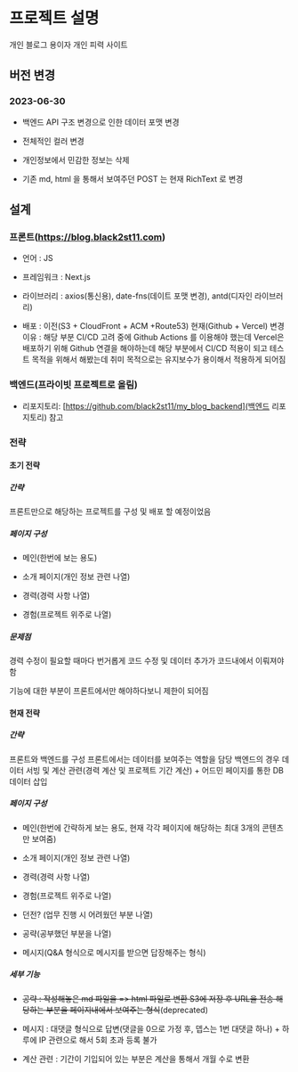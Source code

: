 # 프로젝트 설명

개인 블로그 용이자 개인 피력 사이트

## 버전 변경

### 2023-06-30

- 백엔드 API 구조 변경으로 인한 데이터 포맷 변경

- 전체적인 컬러 변경

- 개인정보에서 민감한 정보는 삭제

- 기존 md, html 을 통해서 보여주던 POST 는 현재 RichText 로 변경

## 설계

### 프론트(https://blog.black2st11.com)

- 언어 : JS

- 프레임워크 : Next.js

- 라이브러리 : axios(통신용), date-fns(데이트 포맷 변경), antd(디자인 라이브러리)

- 배포 :
  이전(S3 + CloudFront + ACM +Route53)
  현재(Github + Vercel)
  변경 이유 : 해당 부분 CI/CD 고려 중에 Github Actions 를 이용해야 했는데 Vercel은
  배포하기 위해 Github 연결을 해야하는데 해당 부분에서 CI/CD 적용이 되고
  테스트 목적을 위해서 해봤는데 취미 목적으로는 유지보수가 용이해서 적용하게 되어짐

### 백엔드(프라이빗 프로젝트로 올림)

- 리포지토리: [https://github.com/black2st11/my_blog_backend](백엔드 리포지토리) 참고

### 전략

#### 초기 전략

##### 간략

프론트만으로 해당하는 프로젝트를 구성 및 배포 할 예정이었음

##### 페이지 구성

- 메인(한번에 보는 용도)

- 소개 페이지(개인 정보 관련 나열)

- 경력(경력 사항 나열)

- 경험(프로젝트 위주로 나열)

##### 문제점

경력 수정이 필요할 때마다 번거롭게 코드 수정 및 데이터 추가가 코드내에서 이뤄져야함

기능에 대한 부분이 프론트에서만 해야하다보니 제한이 되어짐

####

#### 현재 전략

##### 간략

프론트와 백엔드를 구성 프론트에서는 데이터를 보여주는 역할을 담당
백엔드의 경우 데이터 서빙 및 계산 관련(경력 계산 및 프로젝트 기간 계산) + 어드민 페이지를 통한 DB 데이터 삽입

##### 페이지 구성

- 메인(한번에 간략하게 보는 용도, 현재 각각 페이지에 해당하는 최대 3개의 콘텐츠만 보여줌)

- 소개 페이지(개인 정보 관련 나열)

- 경력(경력 사항 나열)

- 경험(프로젝트 위주로 나열)

- 던전? (업무 진행 시 어려웠던 부분 나열)

- 공략(공부했던 부분을 나열)

- 메시지(Q&A 형식으로 메시지를 받으면 답장해주는 형식)

##### 세부 기능

- ~~공략 : 작성해놓은 md 파일을 => html 파일로 변환 S3에 저장 후 URL을 전송 해당하는 부분을 페이지내에서 보여주는 형식~~(deprecated)

- 메시지 : 대댓글 형식으로 답변(댓글을 0으로 가정 후, 뎁스는 1번 대댓글 하나) + 하루에 IP 관련으로 해서 5회 초과 등록 불가

- 계산 관련 : 기간이 기입되어 있는 부분은 계산을 통해서 개월 수로 변환
